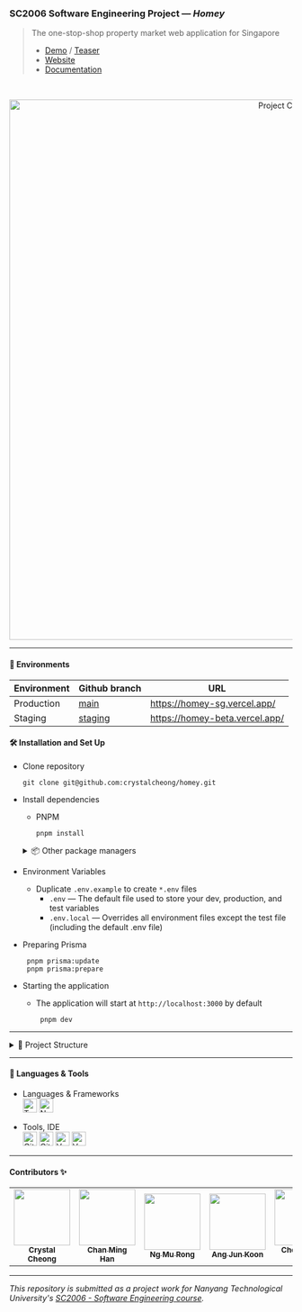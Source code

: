### SC2006 Software Engineering Project — _Homey_

> The one-stop-shop property market web application for Singapore<br/>
>
> - [Demo](https://youtu.be/4qLNeD5MUFQ) / [Teaser](https://youtu.be/A9fdw31bSno)
> - [Website](https://homey-sg.vercel.app/)
> - [Documentation](https://github.com/swe-homey/docs)

<br/>

<p align="center">
  <img src="https://user-images.githubusercontent.com/65748007/229656035-194f194d-f5fb-4664-940b-28e90ed96eb9.png" alt="Project Cover"
    width="960px"
  />
</p>

---

#### 🎋 Environments

| Environment | Github branch                                                  | URL                                                                                         |
| ----------- | -------------------------------------------------------------- | ------------------------------------------------------------------------------------------- |
| Production  | [main](https://github.com/crystalcheong/homey)                 | <a href="https://homey-sg.vercel.app/" target="_blank">https://homey-sg.vercel.app/</a>     |
| Staging     | [staging](https://github.com/crystalcheong/homey/tree/staging) | <a href="https://homey-beta.vercel.app/" target="_blank">https://homey-beta.vercel.app/</a> |

#### 🛠️ Installation and Set Up

- Clone repository

  ```
  git clone git@github.com:crystalcheong/homey.git
  ```

- Install dependencies

  - PNPM
    ```
    pnpm install
    ```

   <details>
  <summary>📦 Other package managers</summary>
  <br/>

  - NPM

  ```
  npm install
  ```

   <br/> 
   
   - Yarn
   
  ```
  yarn install
   ```
   <br/>

   </details>

- Environment Variables
  - Duplicate `.env.example` to create `*.env` files
    - `.env` — The default file used to store your dev, production, and test variables
    - `.env.local` — Overrides all environment files except the test file (including the default .env file)
- Preparing Prisma

  ```
   pnpm prisma:update
   pnpm prisma:prepare
  ```

- Starting the application
  - The application will start at `http://localhost:3000` by default
    ```
     pnpm dev
    ```

---

<details>
<summary>📂 Project Structure</summary>
<br/>
  
```
📦homey-webapp
 ┣ 📂prisma
 ┣ 📂public
 ┣ 📂src
 ┃ ┣ 📂components
 ┃ ┣ 📂pages
 ┃ ┣ 📂styles
 ┃ ┣ 📂utils
 ┣ 📂tests
 ┣ 📜README.md
 ```

[`/prisma`](./prisma) - contains the Prisma schema and migrations<br/>
[`/public`](./public) - stores static assets such as images, fonts, etc<br/>
[`/src`](./src) - contains the source code of the application, segmented into different subfolders such as components, pages, styles, etc<br/>
[`/src/components`](./src/components) - contains reusable UI components that are used across the application, such as buttons, forms, and navigation bars <br/>
[`/src/pages`](./src/pages) - each file in this directory represents a route in the application and is responsible for rendering the content of that route <br/>
[`/src/styles`](./src/styles) - stores global styles that are used across the entire application. <br/>
[`/src/utils`](./src/utils) - contains helper functions and utilities that are used across the application.<br/>
[`/lib`](./lib) - contains the project dependencies<br/>
[`/tests`](./tests) - contains end-to-end test scripts and result logging<br/>

 </details>

---

#### 🧰 Languages & Tools

- Languages & Frameworks<br/>
  <img alt="Typescript" src="https://img.shields.io/badge/TypeScript-007ACC?style=for-the-badge&logo=typescript&logoColor=white" height="25"/>
  <img alt="NextJS" src="https://img.shields.io/badge/next.js-000000?style=for-the-badge&logo=nextdotjs&logoColor=white" height="25"/>

- Tools, IDE <br/>
  <img alt="Github" src="https://img.shields.io/badge/GitHub-100000?style=for-the-badge&logo=github&logoColor=white" height="25"/>
  <img alt="Github Actions" src="https://img.shields.io/badge/GitHub_Actions-2088FF?style=for-the-badge&logo=github-actions&logoColor=white" height="25"/>
  <img alt="Vercel" src="https://img.shields.io/badge/Vercel-000000?style=for-the-badge&logo=vercel&logoColor=white" height="25"/>
  <img alt="Vercel" src="https://img.shields.io/badge/Supabase-181818?style=for-the-badge&logo=supabase&logoColor=white" height="25"/>

---

#### Contributors ✨

<table>
  <tr>
    <td align="center"><a href="https://github.com/crystalcheong"  target="_blank"><img src="https://avatars.githubusercontent.com/u/65748007?v=4?s=100" width="100px;" alt=""/><br /><sub><b>Crystal Cheong</b></sub></a><br /></td>
    <td align="center"><a href="https://github.com/minghancmh" target="_blank"><img src="https://avatars.githubusercontent.com/u/92656699?v=4?s=100" width="100px;" alt=""/><br /><sub><b>Chan Ming Han</b></sub></a><br /></td>
    <td align="center"><a href="https://github.com/murong2602" target="_blank"><img src="https://avatars.githubusercontent.com/u/105585164?v=4?s=100" width="100px;" alt=""/><br /><sub><b>Ng Mu Rong</b></sub></a><br /></td>
    <td align="center"><a href="https://github.com/junkoon" target="_blank"><img src="https://avatars.githubusercontent.com/u/38901349?v=4?s=100" width="100px;" alt=""/><br /><sub><b>Ang Jun Koon</b></sub></a><br /></td>
    <td align="center"><a href="https://github.com/ChiHian" target="_blank"><img src="https://avatars.githubusercontent.com/u/115488816?v=4?s=100" width="100px;" alt=""/><br /><sub><b>Cheong Chi Hian</b></sub></a><br /></td>
  </tr>
</table>

---

_This repository is submitted as a project work for Nanyang Technological University's [SC2006 - Software Engineering course](https://www.nanyangmods.com/modules/cz2006-software-engineering-3-0-au/)._
